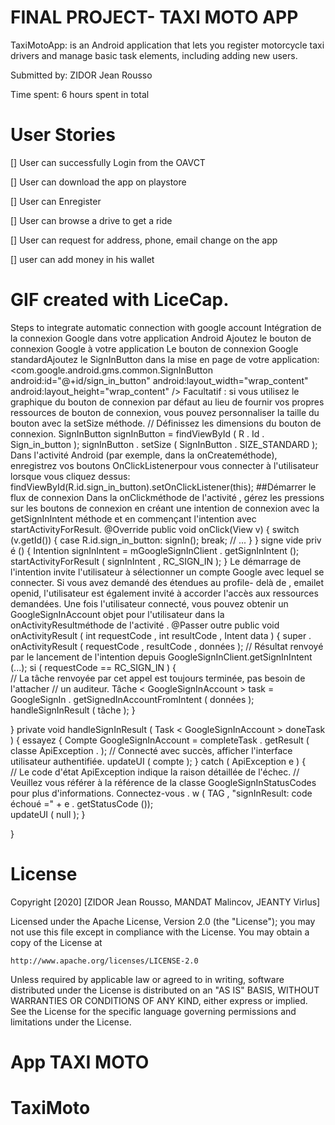 # FINAL PROJECT- TAXI MOTO APP

TaxiMotoApp: is an Android application that lets you register motorcycle taxi drivers and manage basic task elements, including adding new users.

Submitted by: ZIDOR Jean Rousso

Time spent: 6 hours spent in total
 
# User Stories

[] User can successfully Login from the OAVCT 

[] User can download the app on playstore

[] User can Enregister

[] User can browse a drive to get a ride

[] User can request for address, phone, email change on the app

 [] user can add money in his wallet  
 
 
# GIF created with LiceCap.

Steps to integrate automatic connection with google account
Intégration de la connexion Google dans votre application Android
Ajoutez le bouton de connexion Google à votre application Le bouton de connexion Google standardAjoutez le SignInButton dans la mise en page de votre application:
<com.google.android.gms.common.SignInButton android:id="@+id/sign_in_button" android:layout_width="wrap_content" android:layout_height="wrap_content" />
Facultatif : si vous utilisez le graphique du bouton de connexion par défaut au lieu de fournir vos propres ressources de bouton de connexion, vous pouvez personnaliser la taille du bouton avec la setSize méthode.
// Définissez les dimensions du bouton de connexion. SignInButton signInButton = findViewById ( R . Id . Sign_in_button ); signInButton . setSize ( SignInButton . SIZE_STANDARD ); Dans l'activité Android (par exemple, dans la onCreateméthode), enregistrez vos boutons OnClickListenerpour vous connecter à l'utilisateur lorsque vous cliquez dessus:
findViewById(R.id.sign_in_button).setOnClickListener(this); ##Démarrer le flux de connexion Dans la onClickméthode de l'activité , gérez les pressions sur les boutons de connexion en créant une intention de connexion avec la getSignInIntent méthode et en commençant l'intention avec startActivityForResult.
@Override public void onClick(View v) { switch (v.getId()) { case R.id.sign_in_button: signIn(); break; // ... } }
signe vide priv é () {
Intention signInIntent = mGoogleSignInClient . getSignInIntent (); startActivityForResult ( signInIntent , RC_SIGN_IN ); }
Le démarrage de l'intention invite l'utilisateur à sélectionner un compte Google avec lequel se connecter. Si vous avez demandé des étendues au profile- delà de , emailet openid, l'utilisateur est également invité à accorder l'accès aux ressources demandées.
Une fois l'utilisateur connecté, vous pouvez obtenir un GoogleSignInAccount objet pour l'utilisateur dans la onActivityResultméthode de l'activité .
@Passer outre public void onActivityResult ( int requestCode , int resultCode , Intent data ) {
super . onActivityResult ( requestCode , resultCode , données );
// Résultat renvoyé par le lancement de l'intention depuis GoogleSignInClient.getSignInIntent (...);
si ( requestCode == RC_SIGN_IN ) {  
    // La tâche renvoyée par cet appel est toujours terminée, pas besoin de l'attacher
    // un auditeur.
    Tâche < GoogleSignInAccount > task = GoogleSignIn . getSignedInAccountFromIntent ( données ); 
    handleSignInResult ( tâche );
}
 
}
private void handleSignInResult ( Task < GoogleSignInAccount > doneTask ) {
essayez { Compte GoogleSignInAccount = completeTask . getResult ( classe ApiException . );
   // Connecté avec succès, afficher l'interface utilisateur authentifiée.
    updateUI ( compte );
} catch ( ApiException e ) {   
    // Le code d'état ApiException indique la raison détaillée de l'échec.
    // Veuillez vous référer à la référence de la classe GoogleSignInStatusCodes pour plus d'informations.
    Connectez-vous . w ( TAG , "signInResult: code échoué =" + e . getStatusCode ());  
    updateUI ( null );
}
 
}
# License

Copyright [2020] [ZIDOR Jean Rousso, MANDAT Malincov, JEANTY Virlus]
 
Licensed under the Apache License, Version 2.0 (the "License");
you may not use this file except in compliance with the License.
You may obtain a copy of the License at
 
    http://www.apache.org/licenses/LICENSE-2.0
 
Unless required by applicable law or agreed to in writing, software
distributed under the License is distributed on an "AS IS" BASIS,
WITHOUT WARRANTIES OR CONDITIONS OF ANY KIND, either express or implied.
See the License for the specific language governing permissions and
limitations under the License.
 
# App TAXI MOTO

# TaxiMoto
 

